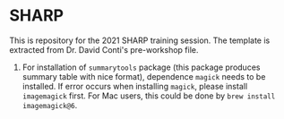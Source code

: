 # SHARP

This is repository for the 2021 SHARP training session. The template is extracted from Dr. David Conti's pre-workshop file.

1. For installation of `summarytools` package (this package produces summary table with nice format), dependence `magick` needs to be installed. If error occurs when installing `magick`, please install `imagemagick` first. For Mac users, this could be done by `brew install imagemagick@6`. 




